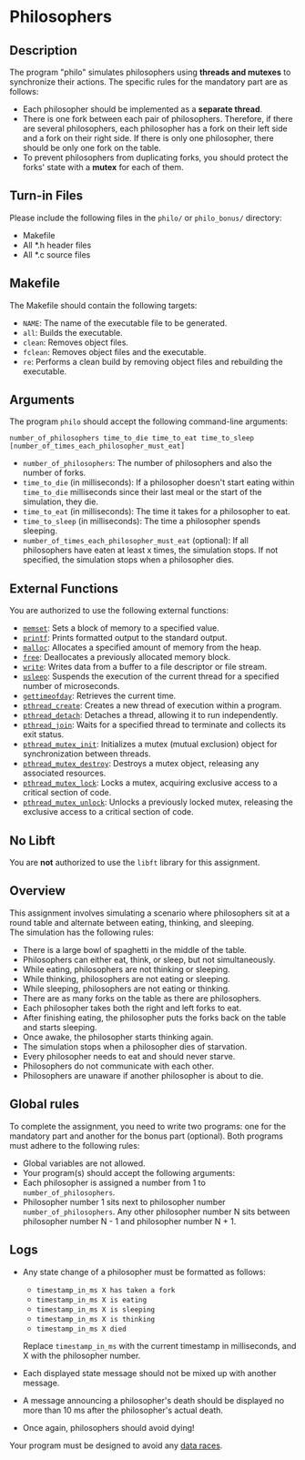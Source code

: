 # Philosophers

## Description

The program "philo" simulates philosophers using **threads and mutexes** to synchronize their actions. The specific rules for the mandatory part are as follows:

- Each philosopher should be implemented as a **separate thread**.
- There is one fork between each pair of philosophers. Therefore, if there are several philosophers, each philosopher has a fork on their left side and a fork on their right side. If there is only one philosopher, there should be only one fork on the table.
- To prevent philosophers from duplicating forks, you should protect the forks' state with a **mutex** for each of them.

## Turn-in Files

Please include the following files in the `philo/` or `philo_bonus/` directory:

- Makefile
- All *.h header files
- All *.c source files

## Makefile

The Makefile should contain the following targets:

- `NAME`: The name of the executable file to be generated.
- `all`: Builds the executable.
- `clean`: Removes object files.
- `fclean`: Removes object files and the executable.
- `re`: Performs a clean build by removing object files and rebuilding the executable.

## Arguments

The program `philo` should accept the following command-line arguments:

```
number_of_philosophers time_to_die time_to_eat time_to_sleep [number_of_times_each_philosopher_must_eat]
```

- `number_of_philosophers`: The number of philosophers and also the number of forks.
- `time_to_die` (in milliseconds): If a philosopher doesn't start eating within `time_to_die` milliseconds since their last meal or the start of the simulation, they die.
- `time_to_eat` (in milliseconds): The time it takes for a philosopher to eat.
- `time_to_sleep` (in milliseconds): The time a philosopher spends sleeping.
- `number_of_times_each_philosopher_must_eat` (optional): If all philosophers have eaten at least x times, the simulation stops. If not specified, the simulation stops when a philosopher dies.

## External Functions

You are authorized to use the following external functions:

- [`memset`](https://www.man7.org/linux/man-pages/man3/memset.3.html): Sets a block of memory to a specified value.
- [`printf`](https://www.man7.org/linux/man-pages/man3/printf.3.html): Prints formatted output to the standard output.
- [`malloc`](https://www.man7.org/linux/man-pages/man3/malloc.3.html): Allocates a specified amount of memory from the heap.
- [`free`](https://www.man7.org/linux/man-pages/man3/free.3.html): Deallocates a previously allocated memory block.
- [`write`](https://www.man7.org/linux/man-pages/man2/write.2.html): Writes data from a buffer to a file descriptor or file stream.
- [`usleep`](https://www.man7.org/linux/man-pages/man3/usleep.3.html): Suspends the execution of the current thread for a specified number of microseconds.
- [`gettimeofday`](https://www.man7.org/linux/man-pages/man2/gettimeofday.2.html): Retrieves the current time.
- [`pthread_create`](https://www.man7.org/linux/man-pages/man3/pthread_create.3.html): Creates a new thread of execution within a program.
- [`pthread_detach`](https://www.man7.org/linux/man-pages/man3/pthread_detach.3.html): Detaches a thread, allowing it to run independently.
- [`pthread_join`](https://www.man7.org/linux/man-pages/man3/pthread_join.3.html): Waits for a specified thread to terminate and collects its exit status.
- [`pthread_mutex_init`](https://www.man7.org/linux/man-pages/man3/pthread_mutex_init.3.html): Initializes a mutex (mutual exclusion) object for synchronization between threads.
- [`pthread_mutex_destroy`](https://www.man7.org/linux/man-pages/man3/pthread_mutex_destroy.3.html): Destroys a mutex object, releasing any associated resources.
- [`pthread_mutex_lock`](https://www.man7.org/linux/man-pages/man3/pthread_mutex_lock.3.html): Locks a mutex, acquiring exclusive access to a critical section of code.
- [`pthread_mutex_unlock`](https://www.man7.org/linux/man-pages/man3/pthread_mutex_unlock.3.html): Unlocks a previously locked mutex, releasing the exclusive access to a critical section of code.

## No Libft

You are **not** authorized to use the `libft` library for this assignment.

## Overview

This assignment involves simulating a scenario where philosophers sit at a round table and alternate between eating, thinking, and sleeping.\
The simulation has the following rules:

- There is a large bowl of spaghetti in the middle of the table.
- Philosophers can either eat, think, or sleep, but not simultaneously.
- While eating, philosophers are not thinking or sleeping.
- While thinking, philosophers are not eating or sleeping.
- While sleeping, philosophers are not eating or thinking.
- There are as many forks on the table as there are philosophers.
- Each philosopher takes both the right and left forks to eat.
- After finishing eating, the philosopher puts the forks back on the table and starts sleeping.
- Once awake, the philosopher starts thinking again.
- The simulation stops when a philosopher dies of starvation.
- Every philosopher needs to eat and should never starve.
- Philosophers do not communicate with each other.
- Philosophers are unaware if another philosopher is about to die.

## Global rules

To complete the assignment, you need to write two programs: one for the mandatory part and another for the bonus part (optional). Both programs must adhere to the following rules:

- Global variables are not allowed.
- Your program(s) should accept the following arguments:
- Each philosopher is assigned a number from 1 to `number_of_philosophers`.
- Philosopher number 1 sits next to philosopher number `number_of_philosophers`. Any other philosopher number N sits between philosopher number N - 1 and philosopher number N + 1.

## Logs

- Any state change of a philosopher must be formatted as follows:
  - `timestamp_in_ms X has taken a fork`
  - `timestamp_in_ms X is eating`
  - `timestamp_in_ms X is sleeping`
  - `timestamp_in_ms X is thinking`
  - `timestamp_in_ms X died`

  Replace `timestamp_in_ms` with the current timestamp in milliseconds, and X with the philosopher number.

- Each displayed state message should not be mixed up with another message.
- A message announcing a philosopher's death should be displayed no more than 10 ms after the philosopher's actual death.
- Once again, philosophers should avoid dying!

Your program must be designed to avoid any [data races](https://en.wikipedia.org/wiki/Race_condition#Data_race).
